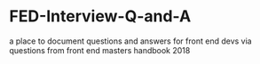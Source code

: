 # FED-Interview-Q-and-A
a place to document questions and answers for front end devs via questions from front end masters handbook 2018
